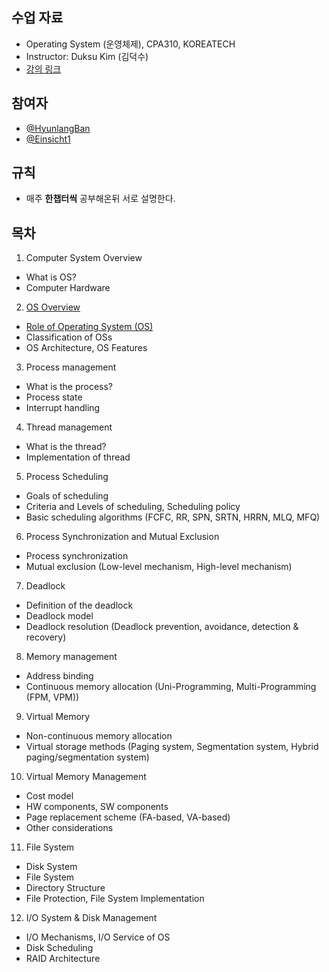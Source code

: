 ## 수업 자료
- Operating System (운영체제), CPA310, KOREATECH
- Instructor: Duksu Kim (김덕수)
- [강의 링크](https://www.youtube.com/playlist?list=PLBrGAFAIyf5rby7QylRc6JxU5lzQ9c4tN)

## 참여자
- [@HyunlangBan](https://github.com/HyunlangBan)
- [@Einsicht1](https://github.com/Einsicht1)

## 규칙
- 매주 **한챕터씩** 공부해온뒤 서로 설명한다.

## 목차
1. Computer System Overview
- What is OS?
- Computer Hardware

2. [OS Overview](L2_OS_Overview)
- [Role of Operating System (OS)](L2_OS_Overview/1_Role_of_Operating_System.md)
- Classification of OSs
- OS Architecture, OS Features

3. Process management
- What is the process?
- Process state
- Interrupt handling

4. Thread management
- What is the thread?
- Implementation of thread

5. Process Scheduling
- Goals of scheduling
- Criteria and Levels of scheduling, Scheduling policy
- Basic scheduling algorithms (FCFC, RR, SPN, SRTN, HRRN, MLQ, MFQ)

6. Process Synchronization and Mutual Exclusion
- Process synchronization
- Mutual exclusion (Low-level mechanism, High-level mechanism)

7. Deadlock
- Definition of the deadlock
- Deadlock model
- Deadlock resolution (Deadlock prevention, avoidance, detection & recovery)

8. Memory management
- Address binding
- Continuous memory allocation (Uni-Programming, Multi-Programming (FPM, VPM))

9. Virtual Memory
- Non-continuous memory allocation
- Virtual storage methods (Paging system, Segmentation system, Hybrid paging/segmentation system)

10. Virtual Memory Management
- Cost model
- HW components, SW components
- Page replacement scheme (FA-based, VA-based)
- Other considerations

11. File System
- Disk System
- File System
- Directory Structure
- File Protection, File System Implementation

12. I/O System & Disk Management
- I/O Mechanisms, I/O Service of OS
- Disk Scheduling
- RAID Architecture

